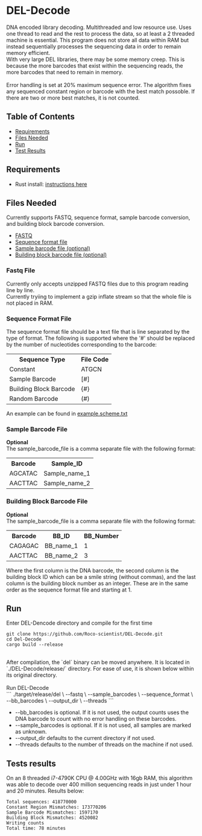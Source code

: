 # DEL-Decode
DNA encoded library decoding.  Multithreaded and low resource use.  Uses one thread to read and the rest to process the data, so at least a 2 threaded machine is essential.
This program does not store all data within RAM but instead sequentially processes the sequencing data in order to remain memory efficient.  
With very large DEL libraries, there may be some memory creep.  This is because the more barcodes that exist within the sequencing reads, the more barcodes that need to remain in memory.
<br>
<br>
Error handling is set at 20% maximum sequence error.  The algorithm fixes any sequenced constant region or barcode with the best match possoble.  If there are two or more best matches,
it is not counted.

## Table of Contents
<ul>
<li><a href=#Requirements>Requirements</a></li>
<li><a href=#files-needed>Files Needed</a></li>
<li><a href=#run>Run</a></li>
<li><a href=#test-results>Test Results</a></li>
</ul>

## Requirements
<ul>
<li>Rust install: <a href=https://www.rust-lang.org/tools/install>instructions here</a></li>
</ul>

## Files Needed
Currently supports FASTQ, sequence format, sample barcode conversion, and building block barcode conversion.
<ul>
<li><a href=#fastq-file>FASTQ</a></li>
<li><a href=#sequence-format-file>Sequence format file</a></li>
<li><a href=#sample-barcode-file>Sample barcode file (optional)</a></li>
<li><a href=#building-block-barcode-file>Building block barcode file (optional)</a></li>
</ul>


### Fastq File
Currently only accepts unzipped FASTQ files due to this program reading line by line.<br>
Currently tryiing to implement a gzip inflate stream so that the whole file is not placed in RAM.

### Sequence Format File
The sequence format file should be a text file that is line separated by the type of format.  The following is supported where the '#' should be replaced by the number of nucleotides corresponding to the barcode:<br>
<table>
<tr>
<th>Sequence Type</th>
<th>File Code</th>
</tr>
<td>Constant</td>
<td>ATGCN</td>
<tr>
<td>Sample Barcode</td>
<td>[#]</td>
</tr>
<tr>
<td>Building Block Barcode</td>
<td>{#}</td>
</tr>
<tr>
<td>Random Barcode</td>
<td>(#)</td>
</tr>
</table>

An example can be found in [example.scheme.txt](example.scheme.txt)

### Sample Barcode File
<b>Optional</b><br>
The sample_barcode_file is a comma separate file with the following format:<br>
<table>
<tr>
<th>Barcode</th>
<th>Sample_ID</th>
</tr>
<tr>
<td>AGCATAC</td>
<td>Sample_name_1</td>
</tr>
<tr>
<td>AACTTAC</td>
<td>Sample_name_2</td>
</tr>
</table>

### Building Block Barcode File
<b>Optional</b><br>
The sample_barcode_file is a comma separate file with the following format:<br>
<table>
<tr>
<th>Barcode</th>
<th>BB_ID</th>
<th>BB_Number</th>
</tr>
<tr>
<td>CAGAGAC</td>
<td>BB_name_1</td>
<td>1</td>
</tr>
<tr>
<td>AACTTAC</td>
<td>BB_name_2</td>
<td>3</td>
</tr>
</table>
Where the first column is the DNA barcode, the second column is the building block ID which can be a smile string (without commas),
and the last column is the building block number as an integer.  These are in the same order as the sequence format file and starting
at 1.

## Run
Enter DEL-Dencode directory and compile for the first time<br>
```
git clone https://github.com/Roco-scientist/DEL-Decode.git
cd Del-Decode
cargo build --release
```
<br>
After compilation, the `del` binary can be moved anywhere.  It is located in `./DEL-Decode/release/` directory.  For ease of use, it is shown below within its original directory.
<br>
<br>
Run DEL-Decode<br>
```
./target/release/del \
		--fastq <fastq_file> \
		--sample_barcodes <sample_barcode_file> \
		--sequence_format <sequence_format_file> \
		--bb_barcodes <building_block_barcode_file> \
		--output_dir <output_dir> \
		--threads <num_of_threads>
```
<br>
<ul>
<li>
--bb_barcodes is optional.  If it is not used, the output counts uses the DNA barcode to count with no error handling on these barcodes.
</li>
<li>
--sample_barcodes is optional.  If it is not used, all samples are marked as unknown.
</li>
<li>
--output_dir defaults to the current directory if not used.
</li>
<li>
--threads defaults to the number of threads on the machine if not used.
</li>
</ul>


## Tests results
On an 8 threaded i7-4790K CPU @ 4.00GHz with 16gb RAM, this algorithm was able to decode over 400 million sequencing reads in just under 1 hour and 20 minutes.
Results below:
```
Total sequences: 418770000
Constant Region Mismatches: 173770206
Sample Barcode Mismatches: 1597170
Building Block Mismatches: 4520082
Writing counts
Total time: 78 minutes
```
